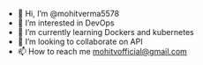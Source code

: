 - 👋 Hi, I’m @mohitverma5578
- 👀 I’m interested in DevOps
- 🌱 I’m currently learning Dockers and kubernetes
- 💞️ I’m looking to collaborate on API
- 📫 How to reach me mohitvofficial@gmail.com

<!---
mohitverma5578/mohitverma5578 is a ✨ special ✨ repository because its `README.md` (this file) appears on your GitHub profile.
You can click the Preview link to take a look at your changes.
--->
